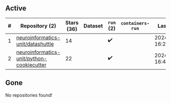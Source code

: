 ## Active
| # | Repository (2) | Stars (36) | Dataset | `run` (2) | `containers-run` | Last Modified |
| --- | --- | --- | --- | --- | --- | --- |
| 1 | [neuroinformatics-unit/datashuttle](https://github.com/neuroinformatics-unit/datashuttle) | 14 |  | :heavy_check_mark: |  | 2024-09-02 16:28:21+00:00 |
| 2 | [neuroinformatics-unit/python-cookiecutter](https://github.com/neuroinformatics-unit/python-cookiecutter) | 22 |  | :heavy_check_mark: |  | 2024-09-02 16:47:57+00:00 |

## Gone
No repositories found!
